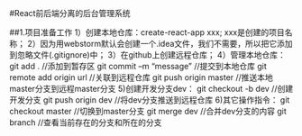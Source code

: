 #React前后端分离的后台管理系统

##1.项目准备工作
	1）创建本地仓库：create-react-app xxx;
		xxx是创建的项目名称；
	2）因为用webstorm默认会创建一个.idea文件，我们不需要，所以把它添加到忽略文件(.gitignore)中；
	3）在github上创建远程仓库；
	4）管理本地仓库： git add .   //添加到暂存区 
		            git commit –m “message”  //提交到本地仓库 
					git remote add origin url  //关联到远程仓库 
					git push origin master  //推送本地master分支到远程master分支 
	5)创建开发分支dev： git checkout -b dev //创建开发分支
					  git push origin dev	//将dev分支推送到远程仓库
	6)其它操作指令： git checkout master //切换到master分支
				   git merge dev //合并dev分支的内容
				   git branch //查看当前存在的分支和所在的分支
